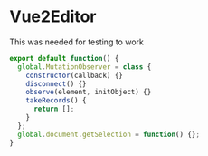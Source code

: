 # Vue2Editor

This was needed for testing to work

``` js
export default function() {
  global.MutationObserver = class {
    constructor(callback) {}
    disconnect() {}
    observe(element, initObject) {}
    takeRecords() {
      return [];
    }
  };
  global.document.getSelection = function() {};
}
```
